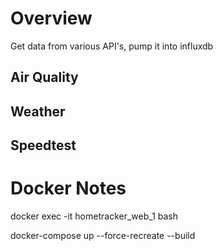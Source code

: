 # Overview
Get data from various API's, pump it into influxdb

## Air Quality

## Weather

## Speedtest

# Docker Notes
docker exec -it hometracker_web_1 bash

docker-compose up --force-recreate --build
